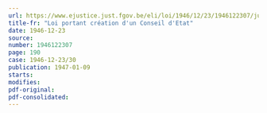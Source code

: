 ```yaml
---
url: https://www.ejustice.just.fgov.be/eli/loi/1946/12/23/1946122307/justel
title-fr: "Loi portant création d'un Conseil d'Etat"
date: 1946-12-23
source:
number: 1946122307
page: 190
case: 1946-12-23/30
publication: 1947-01-09
starts:
modifies:
pdf-original:
pdf-consolidated:
---
```


